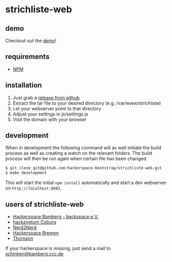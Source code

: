 # strichliste-web

## demo

Checkout out the [demo](http://demo.strichliste.org/)!

## requirements

* [NPM](https://www.npmjs.org/)

## installation

1. Just grab a [release from github](https://github.com/hackerspace-bootstrap/strichliste-web/releases)
2. Extract the tar file to your desired directory (e.g. /var/www/strichliste)
3. Let your webserver point to that directory
4. Adjust your settings in js/settings.js
5. Visit the domain with your browser

## development

When in development the following command will as well initiate the build process as well as creating a watch on the relevant folders.
The build process will then be run again when certain file has been changed.

````bash
$ git clone git@github.com:hackerspace-bootstrap/strichliste-web.git
$ make development
````

This will start the initial `npm install` automatically and start a dev webserver on `http://localhost:8081`.

## users of strichliste-web

* [Hackerspace Bamberg - backspace e.V.](https://www.hackerspace-bamberg.de)
* [hackzogtum Coburg](http://www.hackzogtum.de/)
* [Nerd2Nerd](https://www.nerd2nerd.org/)
* [Hackerspace Bremen](https://www.hackerspace-bremen.de/)
* [Thomann](http://www.thomann.de)

If your hackerspace is missing, just send a mail to schinken@bamberg.ccc.de
